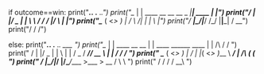 if outcome==win:
  print("_____.___.                      .__        ._.")
  print("\__  |   | ____  __ __  __  _  _|__| ____  | |")
  print("/   |   |/  _ \|  |  \ \ \/ \/ /  |/    \  | |")
  print("\____   (  <_> )  |  /  \     /|  |   |  \  \|")
  print("/ ______|\____/|____/    \/\_/ |__|___|  /  __")
  print("\/                                     \/   \/")
 
else:
  print("_____.___.              .__                        ._.            ___ ")
  print("\__  |   | ____  __ __  |  |   ____  ______ ____   | |     /\    /  / ")
  print(" /   |   |/  _ \|  |  \ |  |  /  _ \/  ___// __ \  | |     \/   /  /  ")
  print(" \____   (  <_> )  |  / |  |_(  <_> )___ \\  ___/   \|     /\  (  (   ")
  print(" / ______|\____/|____/  |____/\____/____  >\___  >  __     \/   \  \  ")
  print(" \/                                     \/     \/   \/           \__\ ")
